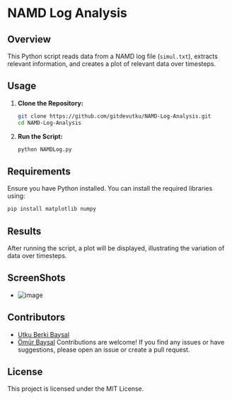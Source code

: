 # NAMD Log Analysis

## Overview

This Python script reads data from a NAMD log file (`simul.txt`), extracts relevant information, and creates a plot of relevant data over timesteps.

## Usage

1. **Clone the Repository:**

   ```bash
   git clone https://github.com/gitdevutku/NAMD-Log-Analysis.git
   cd NAMD-Log-Analysis
   ```
2. **Run the Script:**
    ```bash
    python NAMDLog.py
    ```
## Requirements
Ensure you have Python installed. You can install the required libraries using:

``` bash
pip install matplotlib numpy
```
## Results
After running the script, a plot will be displayed, illustrating the variation of data over timesteps.

## ScreenShots
- ![image](https://github.com/gitdevutku/NAMD-Log-Analysis/assets/144778146/8a05ff2e-a6c5-4a90-ab98-72d254b1d2da)
## Contributors
- [Utku Berki Baysal](https://github.com/gitdevutku)
- [Ömür Baysal](https://scholar.google.de/citations?user=z9lRSe4AAAAJ&hl=tr)
Contributions are welcome! If you find any issues or have suggestions, please open an issue or create a pull request.
## License
This project is licensed under the MIT License.
